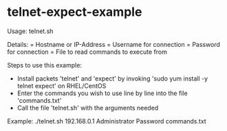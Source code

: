 # telnet-expect-example

Usage:
telnet.sh <Host> <User> <Password> <Command-File>

Details:
<Host>		= Hostname or IP-Address
<User>		= Username for connection
<Password>	= Password for connection
<Command-File>	= File to read commands to execute from

Steps to use this example:
- Install packets 'telnet' and 'expect' by invoking 'sudo yum install -y telnet expect' on RHEL/CentOS
- Enter the commands you wish to use line by line into the file 'commands.txt'
- Call the file 'telnet.sh' with the arguments needed

Example:
./telnet.sh 192.168.0.1 Administrator Password commands.txt
